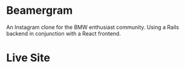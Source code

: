 # Beamergram
  An Instagram clone for the BMW enthusiast community. Using a Rails backend in 
  conjunction with a React frontend.

# Live Site 
  